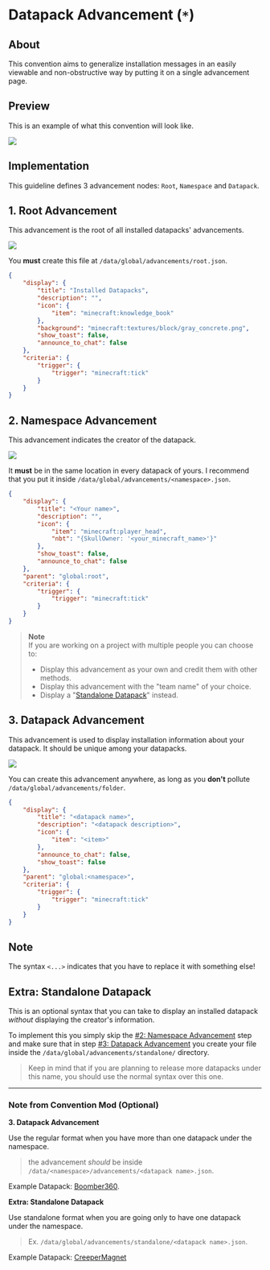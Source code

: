 # Datapack Advancement (`*`)

## About

This convention aims to generalize installation messages in an easily viewable and non-obstructive way by putting it on a single advancement page.

## Preview

This is an example of what this convention will look like.

![](./advancement/preview.png)

## Implementation

This guideline defines 3 advancement nodes: `Root`, `Namespace` and `Datapack`.

## 1. Root Advancement

This advancement is the root of all installed datapacks' advancements.

![](./advancement/root.png)

You **must** create this file at `/data/global/advancements/root.json`.

```json
{
    "display": {
        "title": "Installed Datapacks",
        "description": "",
        "icon": {
            "item": "minecraft:knowledge_book"
        },
        "background": "minecraft:textures/block/gray_concrete.png",
        "show_toast": false,
        "announce_to_chat": false
    },
    "criteria": {
        "trigger": {
            "trigger": "minecraft:tick"
        }
    }
}
```

## 2. Namespace Advancement

This advancement indicates the creator of the datapack.

![](./advancement/namespace.png)

It **must** be in the same location in every datapack of yours. I recommend that you put it inside `/data/global/advancements/<namespace>.json`.

```json
{
    "display": {
        "title": "<Your name>",
        "description": "",
        "icon": {
            "item": "minecraft:player_head",
            "nbt": "{SkullOwner: '<your_minecraft_name>'}"
        },
        "show_toast": false,
        "announce_to_chat": false
    },
    "parent": "global:root",
    "criteria": {
        "trigger": {
            "trigger": "minecraft:tick"
        }
    }
}
```

> **Note**  
> If you are working on a project with multiple people you can choose to:
> - Display this advancement as your own and credit them with other methods.
> - Display this advancement with the "team name" of your choice.
> - Display a "[Standalone Datapack](#extra-standalone-datapack)" instead.

## 3. Datapack Advancement

This advancement is used to display installation information about your datapack. It should be unique among your datapacks.

![](./advancement/datapack.png)

You can create this advancement anywhere, as long as you **don't** pollute `/data/global/advancements/folder`.

```json
{
    "display": {
        "title": "<datapack name>",
        "description": "<datapack description>",
        "icon": {
            "item": "<item>"
        },
        "announce_to_chat": false,
        "show_toast": false
    },
    "parent": "global:<namespace>",
    "criteria": {
        "trigger": {
            "trigger": "minecraft:tick"
        }
    }
}
```

## Note

The syntax `<...>` indicates that you have to replace it with something else!

## Extra: Standalone Datapack

This is an optional syntax that you can take to display an installed datapack *without* displaying the creator's information.

To implement this you simply skip the [#2: Namespace Advancement](#2-namespace-advancement) step and make sure that in step [#3: Datapack Advancement](#3-datapack-advancement) you create your file inside the `/data/global/advancements/standalone/` directory.

> Keep in mind that if you are planning to release more datapacks under this name, you should use the normal syntax over this one.

--------------------

### **Note from Convention Mod (Optional)**

**3. Datapack Advancement**

Use the regular format when you have more than one datapack under the namespace.


> the advancement *should* be inside `/data/<namespace>/advancements/<datapack name>.json`.

Example Datapack: [Boomber360](https://www.planetminecraft.com/member/boomber360/).

**Extra: Standalone Datapack**

Use standalone format when you are going only to have one datapack under the namespace.

> Ex. `/data/global/advancements/standalone/<datapack name>.json`.

Example Datapack: [CreeperMagnet](https://www.planetminecraft.com/data-pack/the-creeper-s-code/)
